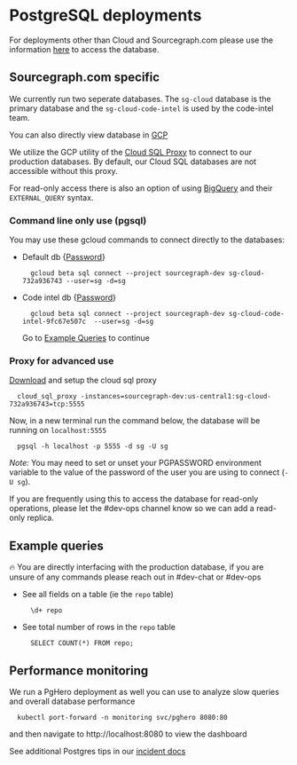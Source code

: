 # PostgreSQL deployments

For deployments other than Cloud and Sourcegraph.com please use the information [here](https://docs.sourcegraph.com/admin/faq#how-do-i-access-the-sourcegraph-database) to access the database.

## Sourcegraph.com specific

We currently run two seperate databases. The `sg-cloud` database is the primary database and the `sg-cloud-code-intel` is used by the code-intel team.

You can also directly view database in [GCP](https://console.cloud.google.com/sql/instances?project=sourcegraph-dev)

We utilize the GCP utility of the [Cloud SQL Proxy](https://cloud.google.com/sql/docs/postgres/sql-proxy) to connect to our production databases. By default, our Cloud SQL databases are not accessible without this proxy.

For read-only access there is also an option of using [BigQuery](
https://console.cloud.google.com/bigquery?sq=527047051561:67f2616f4acb4b7cb3639e4a97e2f4aa
) and their `EXTERNAL_QUERY` syntax.

### Command line only use (pgsql)

You may use these gcloud commands to connect directly to the databases:

- Default db {[Password](https://my.1password.com/vaults/dnrhbauihkhjs5ag6vszsme45a/allitems/svfiw4vcbxhhbobpl442olyebu/)}
  ```
    gcloud beta sql connect --project sourcegraph-dev sg-cloud-732a936743 --user=sg -d=sg
  ```
- Code intel db {[Password](https://my.1password.com/vaults/dnrhbauihkhjs5ag6vszsme45a/allitems/wcnh2e3ql7j2x54zflqen5mzva)}
  ```
    gcloud beta sql connect --project sourcegraph-dev sg-cloud-code-intel-9fc67e507c  --user=sg -d=sg
  ```

  Go to [Example Queries](#example-queries) to continue

### Proxy for advanced use

[Download](https://cloud.google.com/sql/docs/postgres/quickstart-proxy-test#install_and_authenticate_the_gcloud_command-line_tool) and setup the cloud sql proxy
```
  cloud_sql_proxy -instances=sourcegraph-dev:us-central1:sg-cloud-732a936743=tcp:5555
```

Now, in a new terminal run the command below, the database will be running on `localhost:5555`

  ```
    pgsql -h localhost -p 5555 -d sg -U sg
  ```
  _Note:_ You may need to set or unset your PGPASSWORD environment variable to the value of the password of the user you are using to connect (`-U sg`).

If you are frequently using this to access the database for read-only operations, please let the #dev-ops channel know so we can add a read-only replica.


## Example queries
🔥 You are directly interfacing with the production database, if you are unsure of any commands please reach out in #dev-chat or #dev-ops

- See all fields on a table (ie the `repo` table)
  ```
    \d+ repo
  ```
- See total number of rows in the `repo` table
  ```
    SELECT COUNT(*) FROM repo;
  ```
## Performance monitoring

We run a PgHero deployment as well you can use to analyze slow queries and overall database performance
```
  kubectl port-forward -n monitoring svc/pghero 8080:80
```
and then navigate to http://localhost:8080 to view the dashboard

See additional Postgres tips in our [incident docs](../incidents/playbooks/index.md#postgreSQL-database-problems)
